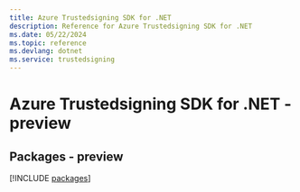 ```yaml
---
title: Azure Trustedsigning SDK for .NET
description: Reference for Azure Trustedsigning SDK for .NET
ms.date: 05/22/2024
ms.topic: reference
ms.devlang: dotnet
ms.service: trustedsigning
---
```

# Azure Trustedsigning SDK for .NET - preview
## Packages - preview
[!INCLUDE [packages](trustedsigning-index.md)]